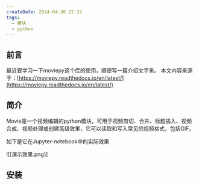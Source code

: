 ```yaml
---
createDate: 2024-04-30 22:33
tags:
  - 模块
  - python
---
```

## 前言
最近要学习一下moviepy这个库的使用，顺便写一篇介绍文字来。
本文内容来源于：[https://moviepy.readthedocs.io/en/latest/](https://moviepy.readthedocs.io/en/latest/)
## 简介
Movie是一个视频编辑的python模块，可用于视频剪切、合并、标题插入、视频合成、视频处理或创建高级效果，它可以读取和写入常见的视频格式，包括GIF。

如下是它在Jupyter-notebook中的实际效果

![[演示效果.png]]
## 安装
